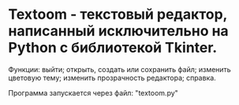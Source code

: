 # Textoom - текстовый редактор, написанный исключительно на Python с библиотекой Tkinter.

Функции: выйти; открыть, создать или сохранить файл; изменить цветовую тему; изменить прозрачность редактора; справка.

Программа запускается через файл: "textoom.py"
